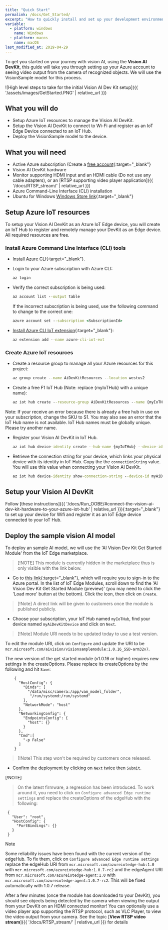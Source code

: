 ```yaml
---
title: "Quick Start"
permalink: /docs/Get_Started/
excerpt: "How to quickly install and set up your development environment to use the Vision AI DevKit."
variable:
  - platform: windows
    name: Windows
  - platform: macos
    name: macOS
last_modified_at: 2019-04-29
---
```

To get you started on your journey with vision AI, using the **Vision AI DevKit**, this guide will take you through setting up your Azure account to seeing video output from the camera of recognized objects. We will use the VisionSample model for this process.

  ![High level steps to take for the initial Vision AI Dev Kit setup]({{ '/assets/images/GetStarted.PNG' | relative_url }})

## What you will do

- Setup Azure IoT resources to manage the Vision AI DevKit.
- Setup the Vision AI DevKit to connect to Wi-Fi and register as an IoT Edge Device connected to an IoT Hub.
- Deploy the VisionSample model to the device.

## What you will need

- Active Azure subscription (Create a [free account](https://azure.microsoft.com/free/?WT.mc_id=A261C142F.){:target="_blank"}
- Vision AI DevKit hardware
- Monitor supporting HDMI input and an HDMI cable (Do not use any cable adapters), or an [RTSP supporting video player application]({{ '/docs/RTSP_stream/' | relative_url }})
- Azure Command-Line Interface (CLI) installation
- Ubuntu for Windows [Windows Store link](https://www.microsoft.com/en-us/p/ubuntu/9nblggh4msv6?activetab=pivot:overviewtab){:target="_blank"}

## Setup Azure IoT resources

To setup your Vision AI DevKit as an Azure IoT Edge device, you will create an IoT Hub to register and remotely manage your DevKit as an Edge device. All required resources are free.

### Install Azure Command Line Interface (CLI) tools

- [Install Azure CLI](https://docs.microsoft.com/en-us/cli/azure/install-azure-cli?view=azure-cli-latest){:target="_blank"}.

- Login to your Azure subscription with Azure CLI:

    ```cmd
    az login
    ```

- Verify the correct subscription is being used:

    ```cmd
    az account list --output table
    ```

    If the incorrect subscription is being used, use the following command to change to the correct one:

    ```cmd
    azure account set --subscription <SubscriptionId>
    ```

- [Install Azure CLI IoT extension](https://github.com/Azure/azure-iot-cli-extension){:target="_blank"}:

    ```cmd
    az extension add --name azure-cli-iot-ext
    ```

### Create Azure IoT resources

- Create a resource group to manage all your Azure resources for this project:

    ```cmd
    az group create --name AiDevKitResources --location westus2
    ```

- Create a free F1 IoT Hub (Note: replace {myIoTHub} with a unique name):

    ```cmd
    az iot hub create --resource-group AiDevKitResources --name {myIoTHub} --sku F1
    ```

Note: If your receive an error because there is already a free hub in use on your subscription, change the SKU to S1. You may also see an error that the IoT Hub name is not available. IoT Hub names must be globally unique. Please try another name.

- Register your Vision AI DevKit in IoT Hub.

    ```cmd
    az iot hub device-identity create --hub-name {myIoTHub} --device-id myAiDevKitDevice --edge-enabled
    ```

- Retrieve the connection string for your device, which links your physical device with its identity in IoT Hub. Copy the the `connectionString` value. You will use this value when connecting your Vision AI DevKit.

    ```cmd
    az iot hub device-identity show-connection-string --device-id myAiDevKitDevice --hub-name {myIoTHub}
    ```

## Setup your Vision AI DevKit

Follow [these instructions]({{ '/docs/Run_OOBE/#connect-the-vision-ai-dev-kit-hardware-to-your-azure-iot-hub' | relative_url }}){:target="_blank"} to set up your device for Wifi and register it as an IoT Edge device connected to your IoT Hub.

## Deploy the sample vision AI model

To deploy an sample AI model, we will use the 'AI Vision Dev Kit Get Started Module' from the IoT Edge marketplace.

> [!NOTE] This module is currently hidden in the marketplace thus is only visible with the link below.

- Go to [this link](https://ms.portal.azure.com/?microsoft_azure_marketplace_ItemHideKey=AIDevKitPreview#blade/Microsoft_Azure_Marketplace/GalleryFeaturedMenuItemBlade/selectedMenuItemId/home/searchQuery/AI%20vision%20dev%20kit/resetMenuId/){:target="_blank"}, which will require you to sign-in to the Azure portal. In the list of IoT Edge Modules, scroll down to find the 'AI Vision Dev Kit Get Started Module (preview)' (you may need to click the 'Load more' button at the bottom). Click the icon, then  click on `Create`.

> [!Note] A direct link will be given to customers once the module is published publicly.

- Choose your subscription, your IoT Hub named `myIoTHub`, find your device named `myAiDevKitDevice` and click on `Next`.

> [!Note] Module URI needs to be updated today to use a test version.

To edit the module URI, click on `Configure` and update the URI to be `mcr.microsoft.com/aivision/visionsamplemodule:1.0.16_SSD-arm32v7`.

The new version of the get started module (v1.0.16 or higher) requires new settings in the createOptions. Please replace its createOptions by the following and hit `Save`:

```terminal
    {
      "HostConfig": {
        "Binds": [
          "/data/misc/camera:/app/vam_model_folder",
           "/run/systemd:/run/systemd"
        ],
        "NetworkMode": "host"
      },
      "NetworkingConfig": {
        "EndpointsConfig": {
          "host": {}
        }
      },
      "Cmd":[
        "-p False"
      ]
    }
```

> [!Note] This step won't be required by customers once released.

- Confirm the deployment by clicking on `Next` twice then `Submit`.

[!NOTE]
> On the latest firmware, a regression has been introduced. To work around it, you need to click on `Configure advanced Edge runtime settings` and replace the createOptions of the edgeHub with the following:
>
```terminal
 {
   "User": "root",
   "HostConfig": {
     "PortBindings": {}
   }
 }
```

> [!NOTE]
> Some reliability issues have been found with the current version of the edgeHub. To fix them, click on `Configure advanced Edge runtime settings` replace the edgeHub URI from `mcr.microsoft.com/azureiotedge-hub:1.0` with `mcr.microsoft.com/azureiotedge-hub:1.0.7-rc2` and the edgeAgent URI from `mcr.microsoft.com/azureiotedge-agent:1.0` with `mcr.microsoft.com/azureiotedge-agent:1.0.7-rc2`. This will be fixed automatically with 1.0.7 release.

After a few minutes (once the module has downloaded to your DevKit), you should see objects being detected by the camera when viewing the output from your DevKit on an HDMI connected monitor! You can optionally use a video player app supporting the RTSP protocol, such as VLC Player, to view the video output from your camera. See the topic [**View RTSP video stream**]({{ '/docs/RTSP_stream/' | relative_url }}) for details

